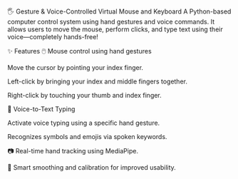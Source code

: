 🖐️ Gesture & Voice-Controlled Virtual Mouse and Keyboard
A Python-based computer control system using hand gestures and voice commands. It allows users to move the mouse, perform clicks, and type text using their voice—completely hands-free!

✨ Features
🖱️ Mouse control using hand gestures

Move the cursor by pointing your index finger.

Left-click by bringing your index and middle fingers together.

Right-click by touching your thumb and index finger.

🎤 Voice-to-Text Typing

Activate voice typing using a specific hand gesture.

Recognizes symbols and emojis via spoken keywords.

📷 Real-time hand tracking using MediaPipe.

🧠 Smart smoothing and calibration for improved usability.
